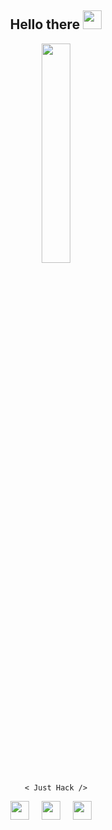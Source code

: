 <div align='center'>
  
## Hello there <a href="#"><img src="https://media.giphy.com/media/hvRJCLFzcasrR4ia7z/giphy.gif" width="30px"></a>
  
<p align='center'>
<img src='https://media.giphy.com/media/UDclWKlmfmq7twI3iJ/giphy.gif' height ='30%' width='30%'>
 </p>

  ```
  < Just Hack />
  ```

[<img src="https://avatars.githubusercontent.com/u/61279246?v=4" width="30px">](https://huntr.dev/users/hakkk3r/)&nbsp;&nbsp;&nbsp;&nbsp;
[<img src="https://avatars.githubusercontent.com/u/3765077?s=200&v=4" width="30px">](https://bugcrowd.com/hakkk3r/)&nbsp;&nbsp;&nbsp;&nbsp;
[<img src="https://avatars.githubusercontent.com/u/3014877?s=200&v=4" width="30px">](https://www.hackerone.com/hakkk3r?type=user)&nbsp;&nbsp;&nbsp;&nbsp;
  
  
</div>
